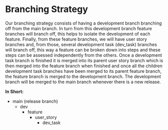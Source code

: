 # Branching Strategy

Our branching strategy consists of having a development branch branching off from the main branch. In turn from this development branch feature branches will branch off, this helps to isolate the development of each feature. Finally, from these feature branches, we will have user story branches and, from those, several development task (dev_task) branches will branch off, this way a feature can be broken down into steps and these steps can be assessed independently from the others. Once a development task branch is finished it is merged into its parent user story branch which is then merged into the feature branch when finished and once all the children development task branches have been merged to its parent feature branch, the feature branch is merged to the development branch. The development branch will be merged to the main branch whenever there is a new release.

**In Short:**
- main (release branch)
    - dev
        - feature
            - user_story
                - dev_task
